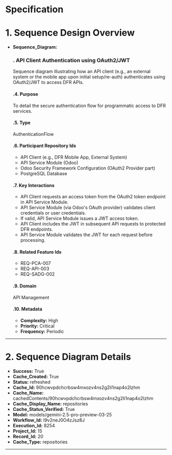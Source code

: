 # Specification

# 1. Sequence Design Overview

- **Sequence_Diagram:**
  ### . API Client Authentication using OAuth2/JWT
  Sequence diagram illustrating how an API client (e.g., an external system or the mobile app upon initial setup/re-auth) authenticates using OAuth2/JWT to access DFR APIs.

  #### .4. Purpose
  To detail the secure authentication flow for programmatic access to DFR services.

  #### .5. Type
  AuthenticationFlow

  #### .6. Participant Repository Ids
  
  - API Client (e.g., DFR Mobile App, External System)
  - API Service Module (Odoo)
  - Odoo Security Framework Configuration (OAuth2 Provider part)
  - PostgreSQL Database
  
  #### .7. Key Interactions
  
  - API Client requests an access token from the OAuth2 token endpoint in API Service Module.
  - API Service Module (via Odoo's OAuth provider) validates client credentials or user credentials.
  - If valid, API Service Module issues a JWT access token.
  - API Client includes the JWT in subsequent API requests to protected DFR endpoints.
  - API Service Module validates the JWT for each request before processing.
  
  #### .8. Related Feature Ids
  
  - REQ-PCA-007
  - REQ-API-003
  - REQ-SADG-002
  
  #### .9. Domain
  API Management

  #### .10. Metadata
  
  - **Complexity:** High
  - **Priority:** Critical
  - **Frequency:** Periodic
  


---

# 2. Sequence Diagram Details

- **Success:** True
- **Cache_Created:** True
- **Status:** refreshed
- **Cache_Id:** 90hcwvpdchcrbsw4mxozv4ns2g2li1nap4o2lzhm
- **Cache_Name:** cachedContents/90hcwvpdchcrbsw4mxozv4ns2g2li1nap4o2lzhm
- **Cache_Display_Name:** repositories
- **Cache_Status_Verified:** True
- **Model:** models/gemini-2.5-pro-preview-03-25
- **Workflow_Id:** I9v2neJ0O4zJsz8J
- **Execution_Id:** 8254
- **Project_Id:** 15
- **Record_Id:** 20
- **Cache_Type:** repositories


---

